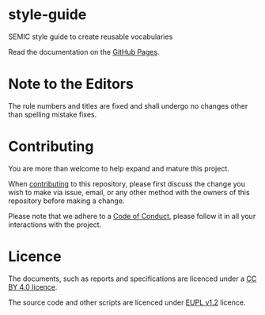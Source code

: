 # style-guide
SEMIC style guide to create reusable vocabularies

Read the documentation on the [GitHub Pages](https://semiceu.github.io/style-guide/).

# Note to the Editors
The rule numbers and titles are fixed and shall undergo no changes other than spelling mistake fixes.


# Contributing

You are more than welcome to help expand and mature this project. 

When [contributing](./CONTRIBUTING.md) to this repository, please first discuss the change you wish to make via issue, email, or any other method with the owners of this repository before making a change.

Please note that we adhere to a [Code of Conduct](./CODE_OF_CONDUCT.md), please follow it in all your interactions with the project.  

# Licence 

The documents, such as reports and specifications are licenced under a [CC BY 4.0 licence](https://creativecommons.org/licenses/by/4.0/deed.en).

The source code and other scripts are licenced under [EUPL v1.2](https://joinup.ec.europa.eu/collection/eupl/eupl-text-eupl-12) licence.